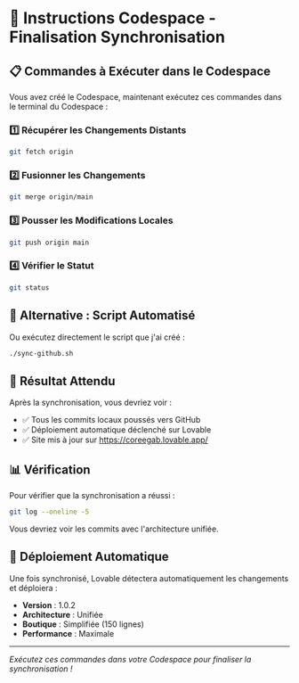 # 🚀 Instructions Codespace - Finalisation Synchronisation

## 📋 Commandes à Exécuter dans le Codespace

Vous avez créé le Codespace, maintenant exécutez ces commandes dans le terminal du Codespace :

### 1️⃣ Récupérer les Changements Distants
```bash
git fetch origin
```

### 2️⃣ Fusionner les Changements
```bash
git merge origin/main
```

### 3️⃣ Pousser les Modifications Locales
```bash
git push origin main
```

### 4️⃣ Vérifier le Statut
```bash
git status
```

## 🔄 Alternative : Script Automatisé

Ou exécutez directement le script que j'ai créé :

```bash
./sync-github.sh
```

## 🎯 Résultat Attendu

Après la synchronisation, vous devriez voir :
- ✅ Tous les commits locaux poussés vers GitHub
- ✅ Déploiement automatique déclenché sur Lovable
- ✅ Site mis à jour sur https://coreegab.lovable.app/

## 📊 Vérification

Pour vérifier que la synchronisation a réussi :

```bash
git log --oneline -5
```

Vous devriez voir les commits avec l'architecture unifiée.

## 🚀 Déploiement Automatique

Une fois synchronisé, Lovable détectera automatiquement les changements et déploiera :
- **Version** : 1.0.2
- **Architecture** : Unifiée
- **Boutique** : Simplifiée (150 lignes)
- **Performance** : Maximale

---
*Exécutez ces commandes dans votre Codespace pour finaliser la synchronisation !*

